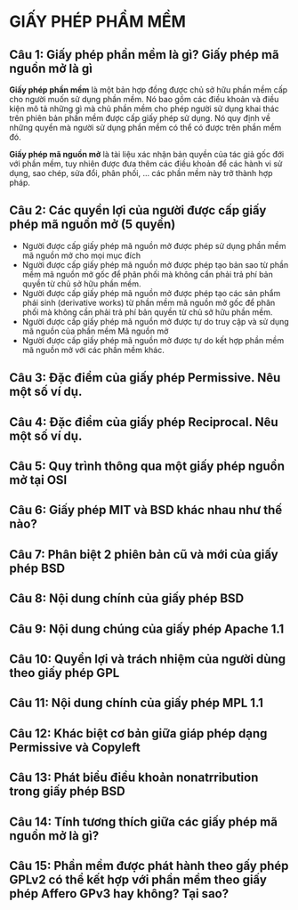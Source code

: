 # GIẤY PHÉP PHẦM MỀM

## Câu 1: Giấy phép phần mềm là gì? Giấy phép mã nguồn mở là gì

**Giấy phép phần mềm** là một bản hợp đồng được chủ sở hữu phần mềm cấp cho người muốn sử dụng phần mềm. Nó bao gồm các điều khoản và điều kiện mô tả những gì mà chủ phần mềm cho phép người sử dụng khai thác trên phiên bản phần mềm được cấp giấy phép sử dụng. Nó quy định về những quyền mà người sử dụng phần mềm có thể có được trên phần mềm đó.

**Giấy phép mã nguồn mở** là tài liệu xác nhận bản quyền của tác giả gốc đới với phần mềm, tuy nhiên được đưa thêm các điều khoản để các hành vi sử dụng, sao chép, sửa đổi, phân phối, ... các phần mềm này trở thành hợp pháp.

## Câu 2: Các quyền lợi của người được cấp giấy phép mã nguồn mở (5 quyền)

- Người được cấp giấy phép mã nguồn mở được phép sử dụng phần mềm mã nguồn mở cho mọi mục đích
- Người được cấp giấy phép mã nguồn mở được phép tạo bản sao từ phần mềm mã nguồn mở gốc để phân phối mà không cần phải trả phí bản quyền từ chủ sở hữu phần mềm.
- Người được cấp giấy phép mã nguồn mở được phép tạo các sản phẩm phái sinh (derivative works) từ phần mềm mã nguồn mở gốc để phân phối mà không cần phải trả phí bản quyền từ chủ sở hữu phần mềm.
- Người được cấp giấy phép mã nguồn mở được tự do truy cập và sử dụng mã nguồn của phần mềm Mã nguồn mở
- Người được cấp giấy phép mã nguồn mở được tự do kết hợp phần mềm mã nguồn mở với các phần mềm khác.

## Câu 3: Đặc điểm của giấy phép Permissive. Nêu một số ví dụ.

## Câu 4: Đặc điểm của giấy phép Reciprocal. Nêu một số ví dụ.

## Câu 5: Quy trình thông qua một giấy phép nguồn mở tại OSI

## Câu 6: Giấy phép MIT và BSD khác nhau như thế nào?

## Câu 7: Phân biệt 2 phiên bản cũ và mới của giấy phép BSD

## Câu 8: Nội dung chính của giấy phép BSD

## Câu 9: Nội dung chúng của giấy phép Apache 1.1

## Câu 10: Quyền lợi và trách nhiệm của người dùng theo giấy phép GPL

## Câu 11: Nội dung chính của giấy phép MPL 1.1

## Câu 12: Khác biệt cơ bản giữa giáp phép dạng Permissive và Copyleft

## Câu 13: Phát biểu điều khoản nonatrribution trong giấy phép BSD

## Câu 14: Tính tương thích giữa các giấy phép mã nguồn mở là gì?

## Câu 15: Phần mềm được phát hành theo gấy phép GPLv2 có thể kết hợp với phần mềm theo giấy phép Affero GPv3 hay không? Tại sao?
